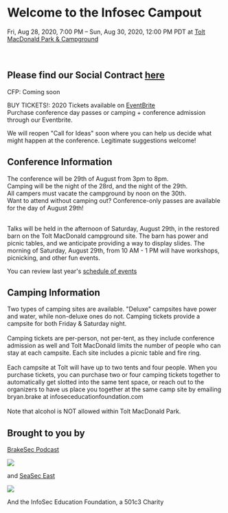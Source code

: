 # Welcome to the Infosec Campout 

Fri, Aug 28, 2020, 7:00 PM – Sun, Aug 30, 2020, 12:00 PM PDT  at [Tolt MacDonald Park & Campground](https://www.kingcounty.gov/services/parks-recreation/parks/parks-and-natural-lands/popular-parks/toltmacdonald.aspx)<br /><br /><br />


## Please find our Social Contract [here](Social_contract.md)



CFP:  Coming soon

BUY TICKETS!: 2020 Tickets available on [EventBrite](https://www.eventbrite.com/e/infosec-campout-2020-tickets-97662570377) <br />
Purchase conference day passes or camping + conference admission through our Eventbrite.<br />

We will reopen "Call for Ideas" soon where you can help us decide what might happen at the conference. Legitimate suggestions welcome!



## Conference Information
The conference will be 29th of August from 3pm to 8pm. <br />
Camping will be the night of the 28rd, and the night of the 29th.<br />
All campers must vacate the campground by noon on the 30th.<br />
Want to attend without camping out? Conference-only passes are available for the day of August 29th!<br />
<br />

Talks will be held in the afternoon of Saturday, August 29th, in the restored barn on the Tolt MacDonald campground site. The barn has power and picnic tables, and we anticipate providing a way to display slides. The morning of Saturday, August 29th, from 10 AM - 1 PM will have workshops, picnicking, and other fun events. <br />

You can review last year's [schedule of events](https://docs.google.com/document/d/1w8S5MzwqO5rwzoJFjt-mPhU4Kn2hvjPyUMvr3JrW1iw/edit?usp=sharing) 

## Camping Information
Two types of camping sites are available. "Deluxe" campsites have power and water, while non-deluxe ones do not. Camping tickets provide a campsite for both Friday & Saturday night.<br />
<br />
Camping tickets are per-person, not per-tent, as they include conference admission as well and Tolt MacDonald limits the number of people who can stay at each campsite.  Each site includes a picnic table and fire ring. <br />
<br />
Each campsite at  Tolt will have up to two tents and four people. When you purchase tickets, you can purchase two or four camping tickets together to automatically get slotted into the same tent space, or reach out to the organizers to have us place you together at the same camp site by emailing bryan.brake at infoseceducationfoundation.com <br />
<br />
Note that alcohol is NOT allowed within Tolt MacDonald Park. <br />


## Brought to you by 

[BrakeSec Podcast](https://www.brakeingsecurity.com/)


![](https://infoseccampout.com/BRAKEING-LOGO-01-small.png)


and [SeaSec East](https://www.meetup.com/SEASec-East)


![](https://infoseccampout.com/SeaSecEast.png)

And the InfoSec Education Foundation, a 501c3 Charity


    
